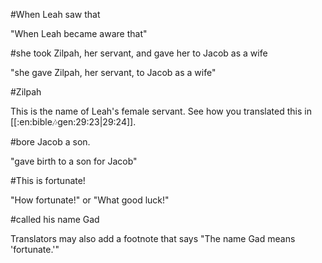 #When Leah saw that

"When Leah became aware that"

#she took Zilpah, her servant, and gave her to Jacob as a wife

"she gave Zilpah, her servant, to Jacob as a wife"

#Zilpah

This is the name of Leah's female servant. See how you translated this in [[:en:bible:notes:gen:29:23|29:24]].

#bore Jacob a son.

"gave birth to a son for Jacob"

#This is fortunate!

"How fortunate!" or "What good luck!"

#called his name Gad

Translators may also add a footnote that says "The name Gad means 'fortunate.'"